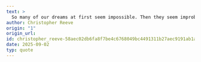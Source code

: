 ```yaml
---
text: >
  So many of our dreams at first seem impossible. Then they seem improbable. And then, when we summon the will, they soon become inevitable.
author: Christopher Reeve
origin: "1"
origin_url: 
id: christopher_reeve-58aec02db6fa8f7be4c6768049bc4491311b27aec9191ab1a4d456df04e4ce21
date: 2025-09-02
typ: quote
---
```

